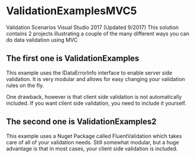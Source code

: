 # ValidationExamplesMVC5
Validation Scenarios Visual Studio 2017 (Updated 9/2017)
This solution contains 2 projects illustrating a couple of the many different ways you can do data validation using MVC

## The first one is ValidationExamples

This example uses the IDataErrorInfo interface to enable server side validation.  It is very modular and allows for easy changing your validation rules on the fly.

One drawback, however is that client side validation is not automatically included.  If you want client side validation, you need to include it yourself.

## The second one is ValidationExamples2
This example uses a Nuget Package called FluentValidation which takes care of all of your validation needs.  Still somewhat modular, but a huge advantage is that in most cases, your client side validation is included.
